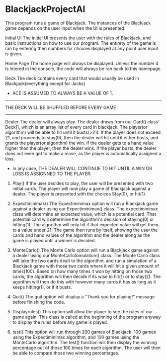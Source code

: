 # BlackjackProjectAI
This program runs a game of Blackjack. The instances of the Blackjack game depends on the user input when the UI is presented. 

Initial UI
The initial UI presents the user with the rules of Blackjack, and basic instructions on how to use our program. The entirety of the game is ran by entering 
then numbers for choices displayed at any point user input is given. 


Home Page
The home page will always be displayed. Unless the number 4 is intered in the console, the code will always be ran back to this homepage.

Deck
The deck contains every card that would usually be used in Blackjack(everything except for Jacks)
* ACE IS ASSUMED TO ALWAYS BE A VALUE OF 1.

**********
THE DECK WILL BE SHUFFLED BEFORE EVERY GAME
**********

Dealer
The dealer will always play. The dealer draws from our Card() class' Deck[], which is an array list of every card in blackjack. 
The player(or algorithm) will be able to hit until it busts(>21). If the player does not exceed 21, and proceeds
to stay(0), then the dealer will hit until it either busts, and grants the player(or algorithm) the win. If the dealer gets to a hand value higher than the
player, then the dealer wins. If the player busts, the dealer does not even get to make a move, as the player is automatically assigned a loss. 
* In any case, THE DEALER WILL CONTINUE TO HIT UNTIL A WIN OR LOSS IS ASSIGNNED TO THE PLAYER.

1. Play()
If the user decides to play, the user will be presented with two initial cards. The player will now play a game of Blackjack against a dealer.
The player is presented with the choices Stay(0), or hit(1).

2. Expectiminimax()
The Expectiminimax option will run a Blackjack game against a dealer using our Expectiminimax() class. The expectiminimax class will determine an expected value,
which is a potential card. That potential card will determine the algorithm's decision of staying(0) or hitting(1). The algorithm will only hit if that expected value
will get them to a value under 21. The game then runs by itself, showing the user the cards and hand values of the algorithm and the dealer along as the game is played
until a winner is decided.

3. MonteCarlo()
The Monte Carlo option will run a Blackjack game against a dealer using our MonteCarloSimulation() class. The Monte Carlo class will take the two cards dealt
to the algorithm, and run a simulation of a Blackjack game with those two cards where it will hit a given amount of times(100). Based on how many times it
won by hitting on those two cards, the algorithm will then decide if its wise to hit(1) or to stay(2). The agorithm will then do this with however many cards it has
as long as it keeps hitting(1), or if it busts.

4. Quit()
The quit option will display a "Thank you for playing!" message before finishing the code.

5. Displayrules()
This option will allow the player to see the rules of our game again. This class is called at the beginning of the program anyway to display the rules
before any game is played.

6. test()
This option will run through 200 games of Blackjack. 100 games using the Expectiminimax algorithm, and 100 games using the MonteCarlo algorithm.
The test() function will then display the winning percentage out of those 100 times for each algorithm. The user will then be able to compare those two winning percentages.
